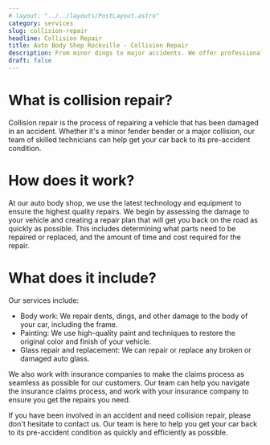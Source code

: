 ```yaml
---
# layout: "../../layouts/PostLayout.astro"
category: services
slug: collision-repair
headline: Collision Repair
title: Auto Body Shop Rockville - Collision Repair
description: From minor dings to major accidents. We offer professional and comprehensive collision repair services. We repair damage from accidents, including body work and paint.
draft: false
---
```


# What is collision repair?

Collision repair is the process of repairing a vehicle that has been damaged in an accident. Whether it's a minor fender bender or a major collision, our team of skilled technicians can help get your car back to its pre-accident condition.

# How does it work?

At our auto body shop, we use the latest technology and equipment to ensure the highest quality repairs. We begin by assessing the damage to your vehicle and creating a repair plan that will get you back on the road as quickly as possible. This includes determining what parts need to be repaired or replaced, and the amount of time and cost required for the repair.

# What does it include?

Our services include:

- Body work: We repair dents, dings, and other damage to the body of your car, including the frame.
- Painting: We use high-quality paint and techniques to restore the original color and finish of your vehicle.
- Glass repair and replacement: We can repair or replace any broken or damaged auto glass.

We also work with insurance companies to make the claims process as seamless as possible for our customers. Our team can help you navigate the insurance claims process, and work with your insurance company to ensure you get the repairs you need.

If you have been involved in an accident and need collision repair, please don't hesitate to contact us. Our team is here to help you get your car back to its pre-accident condition as quickly and efficiently as possible.

<style>
	a {
		color: blue;
	}
</style>
